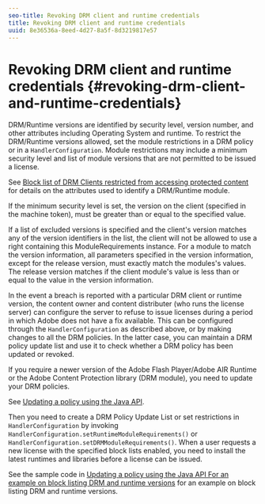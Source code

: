 ```yaml
---
seo-title: Revoking DRM client and runtime credentials
title: Revoking DRM client and runtime credentials
uuid: 8e36536a-8eed-4d27-8a5f-8d3219817e57
---
```


# Revoking DRM client and runtime credentials {#revoking-drm-client-and-runtime-credentials}

DRM/Runtime versions are identified by security level, version number, and other attributes including Operating System and runtime. To restrict the DRM/Runtime versions allowed, set the module restrictions in a DRM policy or in a `HandlerConfiguration`. Module restrictions may include a minimum security level and list of module versions that are not permitted to be issued a license.

See [Block list of DRM Clients restricted from accessing protected content](../../protecting-content/introduction/usage-rules/runtime-application-restrictions/blocklist-drm-clients.md) for details on the attributes used to identify a DRM/Runtime module.

If the minimum security level is set, the version on the client (specified in the machine token), must be greater than or equal to the specified value.

If a list of excluded versions is specified and the client's version matches any of the version identifiers in the list, the client will not be allowed to use a right containing this ModuleRequirements instance. For a module to match the version information, all parameters specified in the version information, except for the release version, must exactly match the modules's values. The release version matches if the client module's value is less than or equal to the value in the version information.

In the event a breach is reported with a particular DRM client or runtime version, the content owner and content distributer (who runs the license server) can configure the server to refuse to issue licenses during a period in which Adobe does not have a fix available. This can be configured through the `HandlerConfiguration` as described above, or by making changes to all the DRM policies. In the latter case, you can maintain a DRM policy update list and use it to check whether a DRM policy has been updated or revoked.

If you require a newer version of the Adobe Flash Player/Adobe AIR Runtime or the Adobe Content Protection library (DRM module), you need to update your DRM policies.

See [Updating a policy using the Java API](../../protecting-content/working-policies-overview/updating-policy-using-java-api.md).

Then you need to create a DRM Policy Update List or set restrictions in `HandlerConfiguration` by invoking `HandlerConfiguration.setRuntimeModuleRequirements()` or `HandlerConfiguration.setDRMModuleRequirements()`. When a user requests a new license with the specified block lists enabled, you need to install the latest runtimes and libraries before a license can be issued.

See the sample code in [Updating a policy using the Java API For an example on block listing DRM and runtime versions](../../protecting-content/working-policies-overview/updating-policy-using-java-api.md) for an example on block listing DRM and runtime versions.
